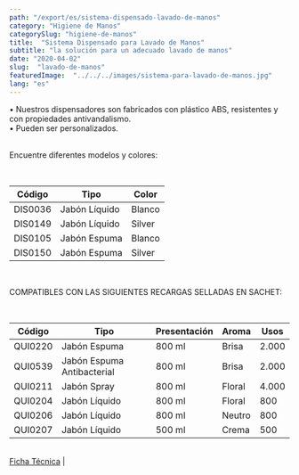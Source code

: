 ```yaml
---
path: "/export/es/sistema-dispensado-lavado-de-manos"
category: "Higiene de Manos"
categorySlug: "higiene-de-manos"
title:  "Sistema Dispensado para Lavado de Manos"
subtitle: "la solución para un adecuado lavado de manos"
date: "2020-04-02"
slug:  "lavado-de-manos"
featuredImage:  "../../../images/sistema-para-lavado-de-manos.jpg"
lang: "es"
---
```

• Nuestros dispensadores son fabricados con plástico ABS, resistentes y con propiedades antivandalismo.<br/>
• Pueden ser personalizados.<br/><br/>

Encuentre diferentes modelos y colores:

<br>
<table class="min-w-full md:min-w-0 divide-y-0 divide-gray-200">
          <thead class=" bg-white">
            <tr>
              <th scope="col" class="px-2 text-center text-xs font-medium text-white bg-primary-default  tracking-wider">
                Código
              </th>
              <th scope="col" class="px-2 py-2 text-center text-xs font-medium text-white bg-primary-lighter  tracking-wider">
                Tipo
              </th>
               <th scope="col" class="px-2 py-2 text-center text-xs font-medium text-white bg-primary-default  tracking-wider">
                Color
              </th>
            </tr>
          </thead>
          <tbody>
            <tr class="bg-gray-100">
              <td class="px-2 py-2 whitespace-nowrap text-xs text-gray-700 text-center">
              DIS0036
              </td>
              <td class="px-2 py-2 whitespace-nowrap text-xs text-gray-700 text-center">
               Jabón Líquido
              </td>
              <td class="px-2 py-2 whitespace-nowrap text-xs text-gray-700 text-center">
               Blanco
              </td>
            </tr>
            <tr class="bg-gray-300">
              <td class="px-2 py-2  whitespace-nowrap text-xs text-gray-700 text-center">
              DIS0149
              </td>
              <td class="px-2 py-2  whitespace-nowrap text-xs text-gray-700 text-center">
               Jabón Líquido
              </td>
              <td class="px-2 py-2  whitespace-nowrap text-xs text-gray-700 text-center">
               Silver
              </td>
            </tr>
            <tr class="bg-gray-100">
              <td class="px-2 py-2  whitespace-nowrap text-xs text-gray-700 text-center">
              DIS0105
              </td>
              <td class="px-2 py-2  whitespace-nowrap text-xs text-gray-700 text-center">
               Jabón Espuma
              </td>
              <td class="px-2 py-2  whitespace-nowrap text-xs text-gray-700 text-center">
               Blanco
              </td>
            </tr>
            <tr class="bg-gray-300">
              <td class="px-2 py-2  whitespace-nowrap text-xs text-gray-700 text-center">
              DIS0150
              </td>
              <td class="px-2 py-2  whitespace-nowrap text-xs text-gray-700 text-center">
               Jabón Espuma
              </td>
              <td class="px-2 py-2  whitespace-nowrap text-xs text-gray-700 text-center">
               Silver
              </td>
            </tr>
          </tbody>
        </table> <br>

COMPATIBLES CON LAS SIGUIENTES RECARGAS SELLADAS EN SACHET:

<br>
<table class="min-w-full md:min-w-0 divide-y-0 divide-gray-200">
          <thead class=" bg-white">
            <tr>
              <th scope="col" class="px-2 py-2 text-center text-xs font-medium text-white bg-primary-default tracking-wider">
                Código
              </th>
               <th scope="col" class=" px-2 py-2 text-center text-xs font-medium text-white bg-primary-lighter  tracking-wider">
                Tipo
              </th>
              <th scope="col" class=" px-2 py-2 text-center text-xs font-medium  text-white bg-primary-default  tracking-wider">
                Presentación
              </th>
              <th scope="col" class=" px-2 py-2 text-center text-xs font-medium text-white bg-primary-lighter tracking-wider">
                Aroma
              </th>
              <th scope="col" class="px-2 py-2 text-center text-xs font-medium text-white bg-primary-default  tracking-wider">
                Usos
              </th>
            </tr>
          </thead>
          <tbody>
            <tr class="bg-gray-100">
              <td class=" px-2 py-2 whitespace-nowrap text-xs text-gray-700 text-center">
              QUI0220
              </td>
              <td class=" px-2 py-2 whitespace-nowrap text-xs text-gray-700 text-center">
               Jabón Espuma
              </td>
              <td class=" px-2 py-2 whitespace-nowrap text-xs text-gray-700 text-center">
               800 ml
              </td>
              <td class=" px-2 py-2 whitespace-nowrap text-xs text-gray-700 text-center">
               Brisa
              </td>
              <td class=" px-2 py-2 whitespace-nowrap text-xs text-gray-700 text-center">
               2.000
              </td>
            </tr>
            <tr class="bg-gray-300">
              <td class=" px-2 py-2 whitespace-nowrap text-xs text-gray-700 text-center">
              QUI0539
              </td>
               <td class=" px-2 py-2 whitespace-nowrap text-xs text-gray-700 text-center">
               Jabón Espuma Antibacterial
              </td>
              <td class=" px-2 py-2 whitespace-nowrap text-xs text-gray-700 text-center">
               800 ml
              </td>
              <td class=" px-2 py-2 whitespace-nowrap text-xs text-gray-700 text-center">
               Brisa
              </td>
              <td class=" px-2 py-2 whitespace-nowrap text-xs text-gray-700 text-center">
               2.000
              </td>
            </tr>
            <tr class="bg-gray-100">
              <td class=" px-2 py-2 whitespace-nowrap text-xs text-gray-700 text-center">
              QUI0211
              </td>
               <td class=" px-2 py-2 whitespace-nowrap text-xs text-gray-700 text-center">
               Jabón Spray
              </td>
              <td class=" px-2 py-2 whitespace-nowrap text-xs text-gray-700 text-center">
               800 ml
              </td>
              <td class="px-2 py-2 whitespace-nowrap text-xs text-gray-700 text-center">
               Floral
              </td>
              <td class=" px-2 py-2 whitespace-nowrap text-xs text-gray-700 text-center">
               4.000
              </td>
            </tr>
            <tr class="bg-gray-300">
              <td class=" px-2 py-2 whitespace-nowrap text-xs text-gray-700 text-center">
              QUI0204
              </td>
                <td class=" px-2 py-2 whitespace-nowrap text-xs text-gray-700 text-center">
               Jabón Líquido
              </td>
              <td class=" px-2 py-2 whitespace-nowrap text-xs text-gray-700 text-center">
               800 ml
              </td>
              <td class=" px-2 py-2 whitespace-nowrap text-xs text-gray-700 text-center">
               Floral
              </td>
              <td class="px-2 py-2 whitespace-nowrap text-xs text-gray-700 text-center">
               800
              </td>
            </tr>
            <tr class="bg-gray-100">
              <td class=" px-2 py-2 whitespace-nowrap text-xs text-gray-700 text-center">
              QUI0206
              </td>
               <td class=" px-2 py-2 whitespace-nowrap text-xs text-gray-700 text-center">
               Jabón Líquido
              </td>
              <td class="px-2 py-2 whitespace-nowrap text-xs text-gray-700 text-center">
               800 ml
              </td>
              <td class=" px-2 py-2 whitespace-nowrap text-xs text-gray-700 text-center">
               Neutro
              </td>
              <td class="px-2 py-2 whitespace-nowrap text-xs text-gray-700 text-center">
               800
              </td>
            </tr>
            <tr class="bg-gray-300">
              <td class=" px-2 py-2 whitespace-nowrap text-xs text-gray-700 text-center">
              QUI0207
              </td>
                <td class=" px-2 py-2 whitespace-nowrap text-xs text-gray-700 text-center">
               Jabón Líquido
              </td>
              <td class=" px-2 py-2 whitespace-nowrap text-xs text-gray-700 text-center">
               500 ml
              </td>
              <td class=" px-2 py-2 whitespace-nowrap text-xs text-gray-700 text-center">
               Crema
              </td>
              <td class=" px-2 py-2 whitespace-nowrap text-xs text-gray-700 text-center">
               500
              </td>
            </tr>
          </tbody>
        </table>
        <br>
 <a href="../../../files/FT-exportacion-sistema-dispensado-para-lavado-de-manos.pdf" target="_blank" rel="noopener">Ficha Técnica</a> |
